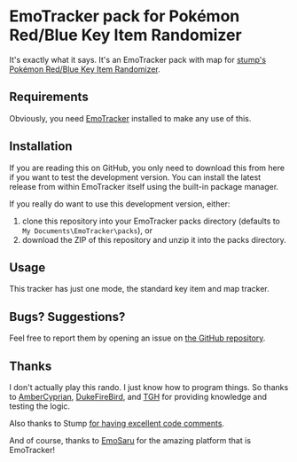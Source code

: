 # EmoTracker pack for Pokémon Red/Blue Key Item Randomizer
It's exactly what it says. It's an EmoTracker pack with map for
[stump's Pokémon Red/Blue Key Item Randomizer](https://stump.io/itemrando/).

## Requirements
Obviously, you need [EmoTracker](https://emotracker.net/) installed to make any use of this.

## Installation
If you are reading this on GitHub, you only need to download this from here if you want to test the development
version. You can install the latest release from within EmoTracker itself using the built-in package manager.

If you really do want to use this development version, either:

1. clone this repository into your EmoTracker packs directory (defaults to ``My Documents\EmoTracker\packs``), or
2. download the ZIP of this repository and unzip it into the packs directory.

## Usage

This tracker has just one mode, the standard key item and map tracker.

## Bugs? Suggestions?

Feel free to report them by opening an issue on
[the GitHub repository](https://github.com/StormRiderGaming/emotracker-pokemon-red-blue-key-item).

## Thanks
I don't actually play this rando. I just know how to program things. So thanks to
[AmberCyprian](https://twitch.tv/ambercyprian), [DukeFireBird](https://twitch.tv/dukefirebird), and
[TGH](https://twitch.tv/tgh_sr) for providing knowledge and testing the logic.

Also thanks to Stump [for having excellent code comments](https://github.com/stump/keyrand).

And of course, thanks to [EmoSaru](https://twitch.tv/emosaru) for the amazing platform that is EmoTracker!
